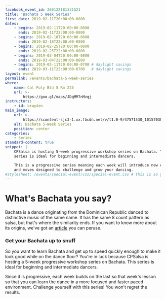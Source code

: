 ```yaml
---
facebook_event_id: 260122181331521
title: 'Bachata 5 Week Series'
first_date: 2019-02-11T20:00:00-0800
dates:
    - begins: 2019-02-11T20:00:00-0800
      ends: 2019-02-11T22:00:00-0800
    - begins: 2019-02-18T20:00:00-0800
      ends: 2019-02-18T22:00:00-0800
    - begins: 2019-02-25T20:00:00-0800
      ends: 2019-02-25T22:00:00-0800
    - begins: 2019-03-04T20:00:00-0800
      ends: 2019-03-04T22:00:00-0800
    - begins: 2019-03-11T20:00:00-0700 # daylight savings
      ends: 2019-03-11T22:00:00-0700   # daylight savings
layout: event
permalink: /events/bachata-5-week-series
where:
    name: Cal Poly Bld 5 Rm 225
    url: >-
        https://goo.gl/maps/JDqMM7nMvqj
instructors:
    - id: brayden
main_image:
    url: >-
        https://scontent-sjc3-1.xx.fbcdn.net/v/t1.0-9/47571530_10157030477193000_5413491854937161728_n.jpg?_nc_cat=109&_nc_ht=scontent-sjc3-1.xx&oh=82470d3f10370e517c749c1cdf8556c5&oe=5C90CCBD
    alt: Bachata 5-Week Series
    position: center
categories:
    - Series
standard-content: true
snippet: |
    CPSalsa is hosting 5-week progressive workshop series on Bachata. This
    series is ideal for beginning and intermediate dancers.

    This is a progressive series meaning each week will introduce new concepts
    and moves designed to challenge and grow your dancing.
#stylesheet: /events/special-event/css/special-event.css # this is so you can create your own special stylesheet for the event page
---
```


# What's Bachata you say?
Bachata is a dance originating from the Dominican Republic danced to distinctive
music of the same name. It has the same 8 count pattern as salsa, but that's
where the similarity ends. If you want to know more about its origins, we've
got an [article](/archives/til-tuesday-bachata-origins) you can peruse.

### Get your Bachata up to snuff
So you want to learn Bachata and get up to speed quickly enough to make it look
good while on the dance floor? You're in luck because CPSalsa is hosting a
5-week progressive workshop series on Bachata. This series is ideal for
beginning and intermediate dancers.

Since it is progressive, each week builds on the last so that week's lesson so
that you can learn the dance in a more focused and faster paced environment.
Challenge yourself with this series! You won't regret the results.
